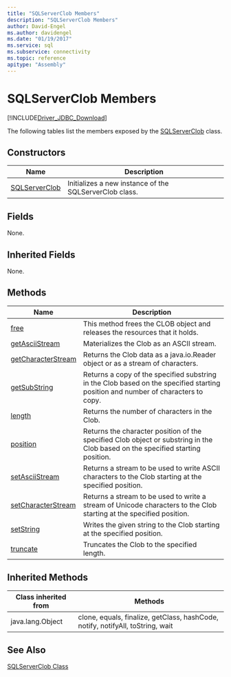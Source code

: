 ```yaml
---
title: "SQLServerClob Members"
description: "SQLServerClob Members"
author: David-Engel
ms.author: davidengel
ms.date: "01/19/2017"
ms.service: sql
ms.subservice: connectivity
ms.topic: reference
apitype: "Assembly"
---
```

# SQLServerClob Members
[!INCLUDE[Driver_JDBC_Download](../../../includes/driver_jdbc_download.md)]

  The following tables list the members exposed by the [SQLServerClob](../../../connect/jdbc/reference/sqlserverclob-class.md) class.  
  
## Constructors  
  
|Name|Description|  
|----------|-----------------|  
|[SQLServerClob](../../../connect/jdbc/reference/sqlserverclob-constructor-sqlserverconnection-java-lang-string.md)|Initializes a new instance of the SQLServerClob class.|  
  
## Fields  
 None.  
  
## Inherited Fields  
 None.  
  
## Methods  
  
|Name|Description|  
|----------|-----------------|  
|[free](../../../connect/jdbc/reference/free-method-sqlserverclob.md)|This method frees the CLOB object and releases the resources that it holds.|  
|[getAsciiStream](../../../connect/jdbc/reference/getasciistream-method-sqlserverclob.md)|Materializes the Clob as an ASCII stream.|  
|[getCharacterStream](../../../connect/jdbc/reference/getcharacterstream-method-sqlserverclob.md)|Returns the Clob data as a java.io.Reader object or as a stream of characters.|  
|[getSubString](../../../connect/jdbc/reference/getsubstring-method-sqlserverclob.md)|Returns a copy of the specified substring in the Clob based on the specified starting position and number of characters to copy.|  
|[length](../../../connect/jdbc/reference/length-method-sqlserverclob.md)|Returns the number of characters in the Clob.|  
|[position](../../../connect/jdbc/reference/position-method-sqlserverclob.md)|Returns the character position of the specified Clob object or substring in the Clob based on the specified starting position.|  
|[setAsciiStream](../../../connect/jdbc/reference/setasciistream-method-sqlserverclob.md)|Returns a stream to be used to write ASCII characters to the Clob starting at the specified position.|  
|[setCharacterStream](../../../connect/jdbc/reference/setcharacterstream-method-sqlserverclob.md)|Returns a stream to be used to write a stream of Unicode characters to the Clob starting at the specified position.|  
|[setString](../../../connect/jdbc/reference/setstring-method-sqlserverclob.md)|Writes the given string to the Clob starting at the specified position.|  
|[truncate](../../../connect/jdbc/reference/truncate-method-sqlserverclob.md)|Truncates the Clob to the specified length.|  
  
## Inherited Methods  
  
|Class inherited from|Methods|  
|--------------------------|-------------|  
|java.lang.Object|clone, equals, finalize, getClass, hashCode, notify, notifyAll, toString, wait|  
  
## See Also  
 [SQLServerClob Class](../../../connect/jdbc/reference/sqlserverclob-class.md)  
  
  
